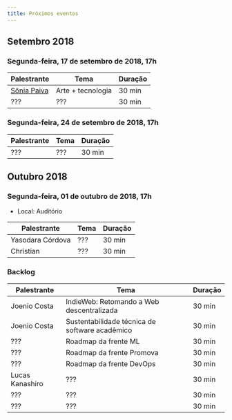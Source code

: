 ```yaml
---
title: Próximos eventos
---
```


## Setembro 2018

### Segunda-feira, 17 de setembro de 2018, 17h

| Palestrante        | Tema                                     | Duração |
| ------------------ | ---------------------------------------- | ------- |
| [Sônia Paiva](https://www.facebook.com/ltcunb) | Arte + tecnologia | 30 min  |
| ???                | ???                                      | 30 min  |

### Segunda-feira, 24 de setembro de 2018, 17h

| Palestrante        | Tema                                     | Duração |
| ------------------ | ---------------------------------------- | ------- |
| ???                | ???                                      | 30 min  |

## Outubro 2018

### Segunda-feira, 01 de outubro de 2018, 17h

* Local: Auditório

| Palestrante        | Tema                                     | Duração |
| ------------------ | ---------------------------------------- | ------- |
| Yasodara Córdova   | ???                                      | 30 min  |
| Christian          | ???                                      | 30 min  |

### Backlog

| Palestrante     | Tema                                            | Duração |
| --------------- | ----------------------------------------------- | ------- |
| Joenio Costa    | IndieWeb: Retomando a Web descentralizada       | 30 min  |
| Joenio Costa    | Sustentabilidade técnica de software acadêmico  | 30 min  |
| ???             | Roadmap da frente ML                            | 30 min  |
| ???             | Roadmap da frente Promova                       | 30 min  |
| ???             | Roadmap da frente DevOps                        | 30 min  |
| Lucas Kanashiro | ???                                             | 30 min  |
| ???             | ???                                             | 30 min  |
| ???             | ???                                             | 30 min  |
